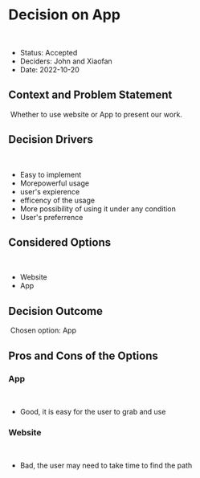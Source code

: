 # Decision on App
​
* Status: Accepted
* Deciders: John and Xiaofan <!-- optional -->
* Date: 2022-10-20 <!-- optional -->
​
## Context and Problem Statement
​
Whether to use website or App to present our work.
​
## Decision Drivers <!-- optional -->
​
* Easy to implement
* Morepowerful usage 
* user's expierence
* efficency of the usage
* More possibility of using it under any condition
* User's preferrence
​
## Considered Options
​
* Website
* App
​
## Decision Outcome
​
Chosen option: App

## Pros and Cons of the Options <!-- optional -->
### App
​
* Good, it is easy for the user to grab and use
​
### Website
​
* Bad, the user may need to take time to find the path

<!-- markdownlint-disable-file MD013 -->
